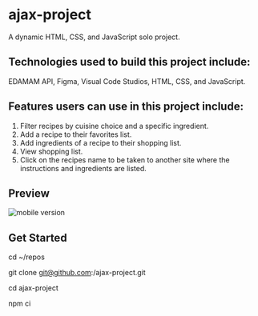 # ajax-project

A dynamic HTML, CSS, and JavaScript solo project.

## Technologies used to build this project include: 
EDAMAM API, Figma, Visual Code Studios, HTML, CSS, and JavaScript. 

## Features users can use in this project include: 
  1. Filter recipes by cuisine choice and a specific ingredient.
  2. Add a recipe to their favorites list.
  3. Add ingredients of a recipe to their shopping list.
  4. View shopping list.
  5. Click on the recipes name to be taken to another site where the instructions and ingredients are listed. 

## Preview 
![mobile version](https://user-images.githubusercontent.com/78890855/115321175-27a07600-a138-11eb-8aae-be94891918b6.PNG)

## Get Started

cd ~/repos

git clone git@github.com:<you>/ajax-project.git

cd ajax-project

npm ci

